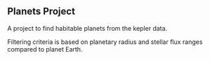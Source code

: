 ## Planets Project

A project to find habitable planets from the kepler data.

Filtering criteria is based on planetary radius and stellar flux ranges compared to planet Earth.
